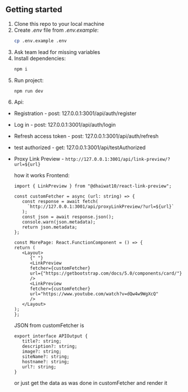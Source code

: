 ## Getting started

1. Clone this repo to your local machine
2. Create _.env_ file from _.env.example_:
   ```sh
   cp .env.example .env
   ```
3. Ask team lead for missing variables
4. Install dependencies:
   ```sh
   npm i
   ```
5. Run project:
   ```sh
   npm run dev
   ```
6. Api:

- Registration - post: 127.0.0.1:3001/api/auth/register
- Log in - post: 127.0.0.1:3001/api/auth/login
- Refresh access token - post: 127.0.0.1:3001/api/auth/refresh
- test authorized - get: 127.0.0.1:3001/api/testAuthorized
- Proxy Link Preview - `http://127.0.0.1:3001/api/link-preview/?url=${url}`

  how it works Frontend:

  ```
  import { LinkPreview } from "@dhaiwat10/react-link-preview";

  const customFetcher = async (url: string) => {
     const response = await fetch(
       `http://127.0.0.1:3001/api/proxyLinkPreview/?url=${url}`
     );
     const json = await response.json();
     console.warn(json.metadata);
     return json.metadata;
  };

  const MorePage: React.FunctionComponent = () => {
  return (
     <Layout>
        {" "}
        <LinkPreview
        fetcher={customFetcher}
        url={"https://getbootstrap.com/docs/5.0/components/card/"}
        />
        <LinkPreview
        fetcher={customFetcher}
        url="https://www.youtube.com/watch?v=dQw4w9WgXcQ"
        />
     </Layout>
  );
  };
  ```

  JSON from customFetcher is

  ```
  export interface APIOutput {
     title?: string;
     description?: string;
     image?: string;
     siteName?: string;
     hostname?: string;
     url?: string;
  }
  ```

  or just get the data as was done in customFetcher and render it
